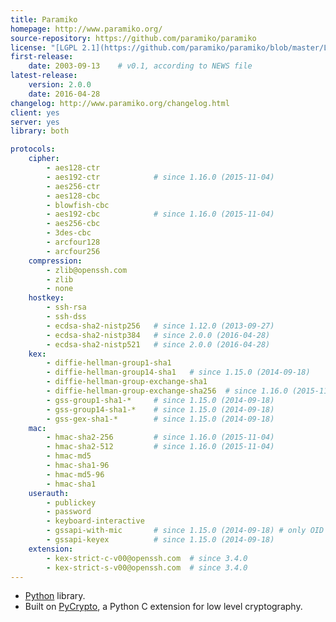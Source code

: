 ```yaml
---
title: Paramiko
homepage: http://www.paramiko.org/
source-repository: https://github.com/paramiko/paramiko
license: "[LGPL 2.1](https://github.com/paramiko/paramiko/blob/master/LICENSE)"
first-release:
    date: 2003-09-13    # v0.1, according to NEWS file
latest-release:
    version: 2.0.0
    date: 2016-04-28
changelog: http://www.paramiko.org/changelog.html
client: yes
server: yes
library: both

protocols:
    cipher:
        - aes128-ctr
        - aes192-ctr            # since 1.16.0 (2015-11-04)
        - aes256-ctr
        - aes128-cbc
        - blowfish-cbc
        - aes192-cbc            # since 1.16.0 (2015-11-04)
        - aes256-cbc
        - 3des-cbc
        - arcfour128
        - arcfour256
    compression:
        - zlib@openssh.com
        - zlib
        - none
    hostkey:
        - ssh-rsa
        - ssh-dss
        - ecdsa-sha2-nistp256   # since 1.12.0 (2013-09-27)
        - ecdsa-sha2-nistp384   # since 2.0.0 (2016-04-28)
        - ecdsa-sha2-nistp521   # since 2.0.0 (2016-04-28)
    kex:
        - diffie-hellman-group1-sha1
        - diffie-hellman-group14-sha1   # since 1.15.0 (2014-09-18)
        - diffie-hellman-group-exchange-sha1
        - diffie-hellman-group-exchange-sha256  # since 1.16.0 (2015-11-04)
        - gss-group1-sha1-*     # since 1.15.0 (2014-09-18)
        - gss-group14-sha1-*    # since 1.15.0 (2014-09-18)
        - gss-gex-sha1-*        # since 1.15.0 (2014-09-18)
    mac:
        - hmac-sha2-256         # since 1.16.0 (2015-11-04)
        - hmac-sha2-512         # since 1.16.0 (2015-11-04)
        - hmac-md5
        - hmac-sha1-96
        - hmac-md5-96
        - hmac-sha1
    userauth:
        - publickey
        - password
        - keyboard-interactive
        - gssapi-with-mic       # since 1.15.0 (2014-09-18) # only OID 1.2.840.113554.1.2.2 / Kerberos
        - gssapi-keyex          # since 1.15.0 (2014-09-18)
    extension:
        - kex-strict-c-v00@openssh.com  # since 3.4.0
        - kex-strict-s-v00@openssh.com  # since 3.4.0
---
```

* [Python](https://www.python.org/) library.
* Built on [PyCrypto](http://pycrypto.org/), a Python C extension for low level cryptography.
